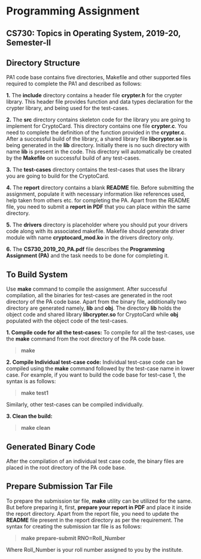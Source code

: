 # Programming Assignment
## CS730: Topics in Operating System, 2019-20, Semester-II

## Directory Structure
PA1 code base contains five directories, Makefile and other supported files required to complete the PA1 and described as follows:

**1.** The **include** directory contains a header file **crypter.h** for the crypter library. This header file provides function and data types declaration for the crypter library, and being used for the test-cases.

**2.** The **src** directory contains skeleton code for the library you are going to implement for CryptoCard. This directory contains one file **crypter.c**. You need to complete the definition of the function provided in the **crypter.c**. After a successful build of the library, a shared library file **libcrypter.so** is being generated in the **lib** directory. Initially there is no such directory with name **lib** is present in the code. This directory will automatically be created by the **Makefile** on successful build of any test-cases.

**3.** The **test-cases** directory contains the test-cases that uses the library you are going to build for the CryptoCard.

**4.** The **report** directory contains a blank **README** file. Before submitting the assignment, populate it with necessary information like references used, help taken from others etc. for completing the PA. Apart from the README file, you need to submit a **report in PDF** that you can place within the same directory.

**5.** The **drivers** directory is placeholder where you should put your drivers code along with its associated makefile. Makefile should generate driver module with name **cryptocard_mod.ko** in the drivers directory only.

**6.** The **CS730_2019_20_PA.pdf** file describes the **Programming Assignment (PA)** and the task needs to be done for completing it.


## To Build System
Use **make** command to compile the assignment. After successful compilation, all the binaries for test-cases are generated in the root directory of the PA code base. Apart from the binary file, additionally two directory are generated namely, **lib** and **obj**. The directory **lib** holds the object code and shared library **libcrypter.so** for CryptoCard while **obj** populated with the object code of the test-cases.

**1. Compile code for all the test-cases:** To compile for all the test-cases, use the **make** command from the root directory of the PA code base.
> **make**

**2. Compile Individual test-case code:** Individual test-case code can be compiled using the **make** command followed by the test-case name in lower case. For example, if you want to build the code base for test-case 1, the syntax is as follows:
> **make test1**

Similarly, other test-cases can be compiled individually.

**3. Clean the build:**
> **make clean**

## Generated Binary Code
After the compilation of an individual test case code, the binary files are placed in the root directory of the PA code base.

## Prepare Submission Tar File
To prepare the submission tar file, **make** utility can be utilized for the same. But before preparing it, first, **prepare your report in PDF** and place it inside the report directory. Apart from the report file, you need to update the **README** file present in the report directory as per the requirement. The syntax for creating the submission tar file is as follows:
> **make prepare-submit RNO=Roll_Number**

Where Roll_Number is your roll number assigned to you by the institute.

